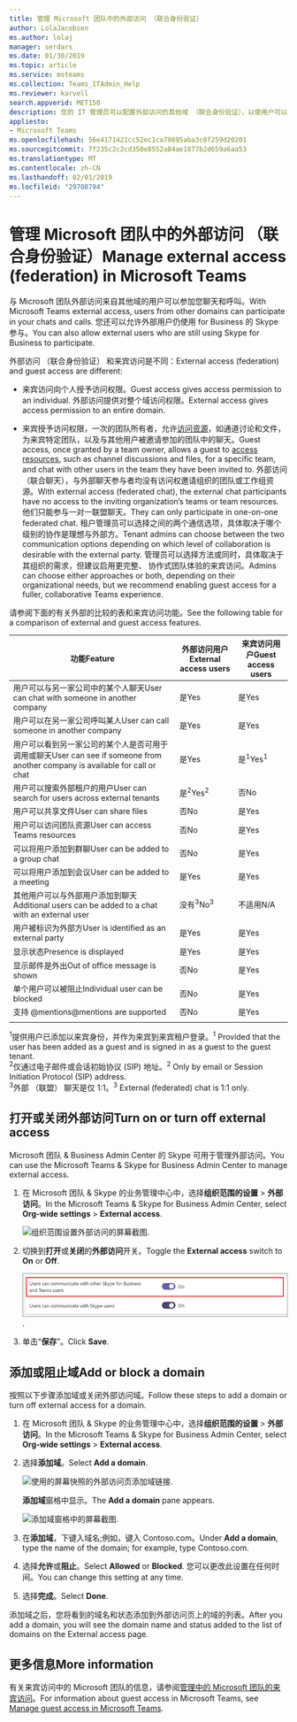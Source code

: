 ```yaml
---
title: 管理 Microsoft 团队中的外部访问 （联合身份验证）
author: LolaJacobsen
ms.author: lolaj
manager: serdars
ms.date: 01/30/2019
ms.topic: article
ms.service: msteams
ms.collection: Teams_ITAdmin_Help
ms.reviewer: karvell
search.appverid: MET150
description: 您的 IT 管理员可以配置外部访问的其他域 （联合身份验证），以使用户可以从这些域参与团队。
appliesto:
- Microsoft Teams
ms.openlocfilehash: 56e4171421cc52ec1ca79895aba3c0f259d20201
ms.sourcegitcommit: 7f235c2c2cd350e8552a84ae1877b2d659a6aa53
ms.translationtype: MT
ms.contentlocale: zh-CN
ms.lasthandoff: 02/01/2019
ms.locfileid: "29708794"
---
```

<a name="manage-external-access-federation-in-microsoft-teams"></a><span data-ttu-id="ba894-103">管理 Microsoft 团队中的外部访问 （联合身份验证）</span><span class="sxs-lookup"><span data-stu-id="ba894-103">Manage external access (federation) in Microsoft Teams</span></span>
======================================================

<span data-ttu-id="ba894-104">与 Microsoft 团队外部访问来自其他域的用户可以参加您聊天和呼叫。</span><span class="sxs-lookup"><span data-stu-id="ba894-104">With Microsoft Teams external access, users from other domains can participate in your chats and calls.</span></span> <span data-ttu-id="ba894-105">您还可以允许外部用户仍使用 for Business 的 Skype 参与。</span><span class="sxs-lookup"><span data-stu-id="ba894-105">You can also allow external users who are still using Skype for Business to participate.</span></span> 

<span data-ttu-id="ba894-106">外部访问 （联合身份验证） 和来宾访问是不同：</span><span class="sxs-lookup"><span data-stu-id="ba894-106">External access (federation) and guest access are different:</span></span>

- <span data-ttu-id="ba894-107">来宾访问向个人授予访问权限。</span><span class="sxs-lookup"><span data-stu-id="ba894-107">Guest access gives access permission to an individual.</span></span> <span data-ttu-id="ba894-108">外部访问提供对整个域访问权限。</span><span class="sxs-lookup"><span data-stu-id="ba894-108">External access gives access permission to an entire domain.</span></span>

- <span data-ttu-id="ba894-109">来宾授予访问权限，一次的团队所有者，允许[访问资源](guest-experience.md)，如通道讨论和文件，为来宾特定团队，以及与其他用户被邀请参加的团队中的聊天。</span><span class="sxs-lookup"><span data-stu-id="ba894-109">Guest access, once granted by a team owner, allows a guest to [access resources](guest-experience.md), such as channel discussions and files, for a specific team, and chat with other users in the team they have been invited to.</span></span> <span data-ttu-id="ba894-110">外部访问 （联合聊天），与外部聊天参与者均没有访问权邀请组织的团队或工作组资源。</span><span class="sxs-lookup"><span data-stu-id="ba894-110">With external access (federated chat), the external chat participants have no access to the inviting organization’s teams or team resources.</span></span> <span data-ttu-id="ba894-111">他们只能参与一对一联盟聊天。</span><span class="sxs-lookup"><span data-stu-id="ba894-111">They can only participate in one-on-one federated chat.</span></span> <span data-ttu-id="ba894-112">租户管理员可以选择之间的两个通信选项，具体取决于哪个级别的协作是理想与外部方。</span><span class="sxs-lookup"><span data-stu-id="ba894-112">Tenant admins can choose between the two communication options depending on which level of collaboration is desirable with the external party.</span></span> <span data-ttu-id="ba894-113">管理员可以选择方法或同时，具体取决于其组织的需求，但建议启用更完整、 协作式团队体验的来宾访问。</span><span class="sxs-lookup"><span data-stu-id="ba894-113">Admins can choose either approaches or both, depending on their organizational needs, but we recommend enabling guest access for a fuller, collaborative Teams experience.</span></span> 

<span data-ttu-id="ba894-114">请参阅下面的有关外部的比较的表和来宾访问功能。</span><span class="sxs-lookup"><span data-stu-id="ba894-114">See the following table for a comparison of external and guest access features.</span></span>

| <span data-ttu-id="ba894-115">功能</span><span class="sxs-lookup"><span data-stu-id="ba894-115">Feature</span></span> | <span data-ttu-id="ba894-116">外部访问用户</span><span class="sxs-lookup"><span data-stu-id="ba894-116">External access users</span></span> | <span data-ttu-id="ba894-117">来宾访问用户</span><span class="sxs-lookup"><span data-stu-id="ba894-117">Guest access users</span></span> |
|---------|-----------------------|--------------------|
| <span data-ttu-id="ba894-118">用户可以与另一家公司中的某个人聊天</span><span class="sxs-lookup"><span data-stu-id="ba894-118">User can chat with someone in another company</span></span> | <span data-ttu-id="ba894-119">是</span><span class="sxs-lookup"><span data-stu-id="ba894-119">Yes</span></span> |<span data-ttu-id="ba894-120">是</span><span class="sxs-lookup"><span data-stu-id="ba894-120">Yes</span></span> |
| <span data-ttu-id="ba894-121">用户可以在另一家公司呼叫某人</span><span class="sxs-lookup"><span data-stu-id="ba894-121">User can call someone in another company</span></span> | <span data-ttu-id="ba894-122">是</span><span class="sxs-lookup"><span data-stu-id="ba894-122">Yes</span></span> | <span data-ttu-id="ba894-123">是</span><span class="sxs-lookup"><span data-stu-id="ba894-123">Yes</span></span> |
| <span data-ttu-id="ba894-124">用户可以看到另一家公司的某个人是否可用于调用或聊天</span><span class="sxs-lookup"><span data-stu-id="ba894-124">User can see if someone from another company is available for call or chat</span></span> | <span data-ttu-id="ba894-125">是</span><span class="sxs-lookup"><span data-stu-id="ba894-125">Yes</span></span> | <span data-ttu-id="ba894-126">是<sup>1</sup></span><span class="sxs-lookup"><span data-stu-id="ba894-126">Yes<sup>1</sup></span></span> |
| <span data-ttu-id="ba894-127">用户可以搜索外部租户的用户</span><span class="sxs-lookup"><span data-stu-id="ba894-127">User can search for users across external tenants</span></span> | <span data-ttu-id="ba894-128">是<sup>2</sup></span><span class="sxs-lookup"><span data-stu-id="ba894-128">Yes<sup>2</sup></span></span> | <span data-ttu-id="ba894-129">否</span><span class="sxs-lookup"><span data-stu-id="ba894-129">No</span></span> |
| <span data-ttu-id="ba894-130">用户可以共享文件</span><span class="sxs-lookup"><span data-stu-id="ba894-130">User can share files</span></span> | <span data-ttu-id="ba894-131">否</span><span class="sxs-lookup"><span data-stu-id="ba894-131">No</span></span> | <span data-ttu-id="ba894-132">是</span><span class="sxs-lookup"><span data-stu-id="ba894-132">Yes</span></span> |
| <span data-ttu-id="ba894-133">用户可以访问团队资源</span><span class="sxs-lookup"><span data-stu-id="ba894-133">User can access Teams resources</span></span> | <span data-ttu-id="ba894-134">否</span><span class="sxs-lookup"><span data-stu-id="ba894-134">No</span></span> | <span data-ttu-id="ba894-135">是</span><span class="sxs-lookup"><span data-stu-id="ba894-135">Yes</span></span> |
| <span data-ttu-id="ba894-136">可以将用户添加到群聊</span><span class="sxs-lookup"><span data-stu-id="ba894-136">User can be added to a group chat</span></span> | <span data-ttu-id="ba894-137">否</span><span class="sxs-lookup"><span data-stu-id="ba894-137">No</span></span> | <span data-ttu-id="ba894-138">是</span><span class="sxs-lookup"><span data-stu-id="ba894-138">Yes</span></span> |
| <span data-ttu-id="ba894-139">可以将用户添加到会议</span><span class="sxs-lookup"><span data-stu-id="ba894-139">User can be added to a meeting</span></span> | <span data-ttu-id="ba894-140">是</span><span class="sxs-lookup"><span data-stu-id="ba894-140">Yes</span></span> | <span data-ttu-id="ba894-141">是</span><span class="sxs-lookup"><span data-stu-id="ba894-141">Yes</span></span> |
| <span data-ttu-id="ba894-142">其他用户可以与外部用户添加到聊天</span><span class="sxs-lookup"><span data-stu-id="ba894-142">Additional users can be added to a chat with an external user</span></span> | <span data-ttu-id="ba894-143">没有<sup>3</sup></span><span class="sxs-lookup"><span data-stu-id="ba894-143">No<sup>3</sup></span></span> | <span data-ttu-id="ba894-144">不适用</span><span class="sxs-lookup"><span data-stu-id="ba894-144">N/A</span></span> |
| <span data-ttu-id="ba894-145">用户被标识为外部方</span><span class="sxs-lookup"><span data-stu-id="ba894-145">User is identified as an external party</span></span> | <span data-ttu-id="ba894-146">是</span><span class="sxs-lookup"><span data-stu-id="ba894-146">Yes</span></span> | <span data-ttu-id="ba894-147">是</span><span class="sxs-lookup"><span data-stu-id="ba894-147">Yes</span></span> |
| <span data-ttu-id="ba894-148">显示状态</span><span class="sxs-lookup"><span data-stu-id="ba894-148">Presence is displayed</span></span> | <span data-ttu-id="ba894-149">是</span><span class="sxs-lookup"><span data-stu-id="ba894-149">Yes</span></span> | <span data-ttu-id="ba894-150">是</span><span class="sxs-lookup"><span data-stu-id="ba894-150">Yes</span></span> |
| <span data-ttu-id="ba894-151">显示邮件是外出</span><span class="sxs-lookup"><span data-stu-id="ba894-151">Out of office message is shown</span></span> | <span data-ttu-id="ba894-152">否</span><span class="sxs-lookup"><span data-stu-id="ba894-152">No</span></span> | <span data-ttu-id="ba894-153">是</span><span class="sxs-lookup"><span data-stu-id="ba894-153">Yes</span></span> |
| <span data-ttu-id="ba894-154">单个用户可以被阻止</span><span class="sxs-lookup"><span data-stu-id="ba894-154">Individual user can be blocked</span></span> | <span data-ttu-id="ba894-155">否</span><span class="sxs-lookup"><span data-stu-id="ba894-155">No</span></span> | <span data-ttu-id="ba894-156">是</span><span class="sxs-lookup"><span data-stu-id="ba894-156">Yes</span></span> |
| <span data-ttu-id="ba894-157">支持 @mentions</span><span class="sxs-lookup"><span data-stu-id="ba894-157">@mentions are supported</span></span> | <span data-ttu-id="ba894-158">否</span><span class="sxs-lookup"><span data-stu-id="ba894-158">No</span></span> | <span data-ttu-id="ba894-159">是</span><span class="sxs-lookup"><span data-stu-id="ba894-159">Yes</span></span> |
||||

<span data-ttu-id="ba894-160"><sup>1</sup>提供用户已添加以来宾身份，并作为来宾到来宾租户登录。</span><span class="sxs-lookup"><span data-stu-id="ba894-160"><sup>1</sup> Provided that the user has been added as a guest and is signed in as a guest to the guest tenant.</span></span><br>
<span data-ttu-id="ba894-161"><sup>2</sup>仅通过电子邮件或会话初始协议 (SIP) 地址。</span><span class="sxs-lookup"><span data-stu-id="ba894-161"><sup>2</sup> Only by email or Session Initiation Protocol (SIP) address.</span></span><br>
<span data-ttu-id="ba894-162"><sup>3</sup>外部 （联盟） 聊天是仅 1:1。</span><span class="sxs-lookup"><span data-stu-id="ba894-162"><sup>3</sup> External (federated) chat is 1:1 only.</span></span>

## <a name="turn-on-or-turn-off-external-access"></a><span data-ttu-id="ba894-163">打开或关闭外部访问</span><span class="sxs-lookup"><span data-stu-id="ba894-163">Turn on or turn off external access</span></span>

<span data-ttu-id="ba894-164">Microsoft 团队 & Business Admin Center 的 Skype 可用于管理外部访问。</span><span class="sxs-lookup"><span data-stu-id="ba894-164">You can use the Microsoft Teams & Skype for Business Admin Center to manage external access.</span></span>

1. <span data-ttu-id="ba894-165">在 Microsoft 团队 & Skype 的业务管理中心中，选择**组织范围的设置** > **外部访问**。</span><span class="sxs-lookup"><span data-stu-id="ba894-165">In the Microsoft Teams & Skype for Business Admin Center, select **Org-wide settings** > **External access**.</span></span>

     ![组织范围设置外部访问的屏幕截图](media/manage-external-access-1.png)<span data-ttu-id="ba894-167">.</span><span class="sxs-lookup"><span data-stu-id="ba894-167"></span></span>

2. <span data-ttu-id="ba894-168">切换到**打开**或**关闭**的**外部访问**开关。</span><span class="sxs-lookup"><span data-stu-id="ba894-168">Toggle the **External access** switch to **On** or **Off**.</span></span>

     ![外部访问开关开启的屏幕截图](media/manage-external-access-2.png)<span data-ttu-id="ba894-170">.</span><span class="sxs-lookup"><span data-stu-id="ba894-170"></span></span>

3. <span data-ttu-id="ba894-171">单击“**保存**”。</span><span class="sxs-lookup"><span data-stu-id="ba894-171">Click **Save**.</span></span> 

## <a name="add-or-block-a-domain"></a><span data-ttu-id="ba894-172">添加或阻止域</span><span class="sxs-lookup"><span data-stu-id="ba894-172">Add or block a domain</span></span>

<span data-ttu-id="ba894-173">按照以下步骤添加域或关闭外部访问域。</span><span class="sxs-lookup"><span data-stu-id="ba894-173">Follow these steps to add a domain or turn off external access for a domain.</span></span>

1. <span data-ttu-id="ba894-174">在 Microsoft 团队 & Skype 的业务管理中心中，选择**组织范围的设置** > **外部访问**。</span><span class="sxs-lookup"><span data-stu-id="ba894-174">In the Microsoft Teams & Skype for Business Admin Center, select **Org-wide settings** > **External access**.</span></span>

2. <span data-ttu-id="ba894-175">选择**添加域**。</span><span class="sxs-lookup"><span data-stu-id="ba894-175">Select **Add a domain**.</span></span> 
 
    ![使用的屏幕快照的外部访问页添加域链接](media/manage-external-access-3.png)<span data-ttu-id="ba894-177">.</span><span class="sxs-lookup"><span data-stu-id="ba894-177"></span></span>

   <span data-ttu-id="ba894-178">**添加域**窗格中显示。</span><span class="sxs-lookup"><span data-stu-id="ba894-178">The **Add a domain** pane appears.</span></span>

    ![添加域窗格中的屏幕截图](media/manage-external-access-4.png)<span data-ttu-id="ba894-180">.</span><span class="sxs-lookup"><span data-stu-id="ba894-180"></span></span>


3. <span data-ttu-id="ba894-181">在**添加域**，下键入域名;例如，键入 Contoso.com。</span><span class="sxs-lookup"><span data-stu-id="ba894-181">Under **Add a domain**, type the name of the domain; for example, type Contoso.com.</span></span>

4. <span data-ttu-id="ba894-182">选择**允许**或**阻止**。</span><span class="sxs-lookup"><span data-stu-id="ba894-182">Select **Allowed** or **Blocked**.</span></span> <span data-ttu-id="ba894-183">您可以更改此设置在任何时间。</span><span class="sxs-lookup"><span data-stu-id="ba894-183">You can change this setting at any time.</span></span>

2. <span data-ttu-id="ba894-184">选择**完成**。</span><span class="sxs-lookup"><span data-stu-id="ba894-184">Select **Done**.</span></span>

<span data-ttu-id="ba894-185">添加域之后，您将看到的域名和状态添加到外部访问页上的域的列表。</span><span class="sxs-lookup"><span data-stu-id="ba894-185">After you add a domain, you will see the domain name and status added to the list of domains on the External access page.</span></span>

## <a name="more-information"></a><span data-ttu-id="ba894-186">更多信息</span><span class="sxs-lookup"><span data-stu-id="ba894-186">More information</span></span>

<span data-ttu-id="ba894-187">有关来宾访问中的 Microsoft 团队的信息，请参阅[管理中的 Microsoft 团队的来宾访问](manage-guests.md)。</span><span class="sxs-lookup"><span data-stu-id="ba894-187">For information about guest access in Microsoft Teams, see [Manage guest access in Microsoft Teams](manage-guests.md).</span></span>